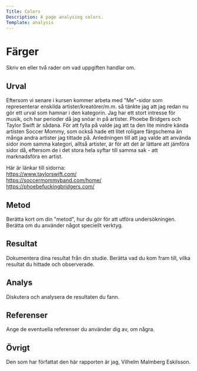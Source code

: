 ```yaml
---
Title: Colors
Description: A page analysing colors.
Template: analysis
---
```


Färger
=======================

Skriv en eller två rader om vad uppgiften handlar om.

Urval
-----------------------

Eftersom vi senare i kursen kommer arbeta med "Me"-sidor som representerar enskilda artister/kreatörer/m.m. så tänkte jag att jag redan nu gör ett urval som hamnar i den kategorin. Jag har ett stort intresse för musik, och har perioder då jag snöar in på artister. Phoebe Bridgers och Taylor Swift är sådana. För att fylla på valde jag att ta den lite mindre kända artisten Soccer Mommy, som också hade ett litet roligare färgschema än många andra artister jag tittade på. Anledningen till att jag valde att använda sidor inom samma kategori, alltså artister, är för att det är lättare att jämföra sidor då, eftersom de i det stora hela syftar till samma sak - att marknadsföra en artist.

Här är länkar till sidorna:  
https://www.taylorswift.com/  
https://soccermommyband.com/home/  
https://phoebefuckingbridgers.com/

Metod
-----------------------

Berätta kort om din "metod", hur du gör för att utföra undersökningen. Berätta om du använder något speciellt verktyg.

Resultat
-----------------------

Dokumentera dina resultat från din studie. Berätta vad du kom fram till, vilka resultat du hittade och observerade.

Analys
-----------------------

Diskutera och analysera de resultaten du fann.

Referenser
-----------------------

Ange de eventuella referenser du använder dig av, om några.

Övrigt
-----------------------

Den som har författat den här rapporten är jag, Vilhelm Malmberg Eskilsson.
